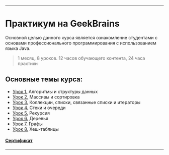 ____

# Практикум на GeekBrains
Основной целью данного курса является ознакомление студентами с основами профессионального программирования с использованием языка Java.

> 1 месяц, 8 уроков. 12 часов обучающего контента, 24 часа практики

## Основные темы курса:
* [Урок 1.](https://github.com/zurbaevi/Java-algorithms.-Interactive-course/tree/main/src/main/java/ru/geekbrains/lesson1) Алгоритмы и структуры данных
* [Урок 2.](https://github.com/zurbaevi/Java-algorithms.-Interactive-course/tree/main/src/main/java/ru/geekbrains/lesson2) Массивы и сортировка
* [Урок 3.](https://github.com/zurbaevi/Java-algorithms.-Interactive-course/tree/main/src/main/java/ru/geekbrains/lesson3) Коллекции, списки, связанные списки и итераторы
* [Урок 4.](https://github.com/zurbaevi/Java-algorithms.-Interactive-course/tree/main/src/main/java/ru/geekbrains/lesson4) Стеки и очереди
* [Урок 5.](https://github.com/zurbaevi/Java-algorithms.-Interactive-course/tree/main/src/main/java/ru/geekbrains/lesson5) Рекурсия
* [Урок 6.](https://github.com/zurbaevi/Java-algorithms.-Interactive-course/tree/main/src/main/java/ru/geekbrains/lesson6) Деревья
* [Урок 7.](https://github.com/zurbaevi/Java-algorithms.-Interactive-course/tree/main/src/main/java/ru/geekbrains/lesson7) Графы
* [Урок 8.](https://github.com/zurbaevi/Java-algorithms.-Interactive-course/tree/main/src/main/java/ru/geekbrains/lesson8) Хеш-таблицы
#### [Сертификат](https://geekbrains.ru/certificates/1008723)

____
